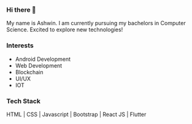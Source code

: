 ### Hi there 👋
My name is Ashwin. I am currently pursuing my bachelors in Computer Science. Excited to explore new technologies!

### Interests
- Android Development
- Web Development
- Blockchain
- UI/UX
- IOT

### Tech Stack
HTML | CSS | Javascript | Bootstrap | React JS | Flutter
<!-- 
<div align="center">
<img src="https://komarev.com/ghpvc/?username=ashwinshawntauro&label=Profile%20views&color=brightgreen&style=flat" alt="profile-views" />
</div> -->
